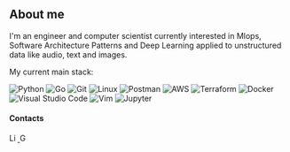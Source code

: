 ## About me

I'm an engineer and computer scientist currently interested in Mlops, Software Architecture Patterns and Deep Learning applied to unstructured data like audio, text and images. 

My current main stack:

![Python](http://img.shields.io/badge/-Python-333333?style=flat-square&logo=python&logoColor=blue)
![Go](https://img.shields.io/badge/-Go-333333?style=flat-square&logo=go&logoColor=007396)
![Git](https://img.shields.io/badge/-git-333333?style=flat-square&logo=git)
![Linux](http://img.shields.io/badge/-Linux-333333?style=flat-square&logo=linux)
![Postman](https://img.shields.io/badge/-postman-333333?style=flat-square&logo=postman)
![AWS](https://img.shields.io/badge/-Cloud-333333?style=flat-square&logo=Amazon%20AWS)
![Terraform](https://img.shields.io/badge/-Terraform-333333?style=flat-square&logo=Terraform&logoColor=purple)
![Docker](http://img.shields.io/badge/-Docker-333333?style=flat-square&logo=docker)
![Visual Studio Code](https://img.shields.io/badge/-Visual%20Studio%20Code-333333?style=flat-square&logo=visual-studio-code&logoColor=007ACC)
![Vim](https://img.shields.io/badge/-Vim-333333?style=flat-square&logo=Vim)
![Jupyter](https://img.shields.io/badge/-Jupyter-333333?style=flat-square&logo=Jupyter)


#### Contacts

<p align="left">

  <a href="https://www.linkedin.com/in/rodrigo-cabrera-castaldoni-575630181/">
    <img src="https://www.vectorlogo.zone/logos/linkedin/linkedin-icon.svg" alt="LinkedIn Profile" height="15" width="15">
  </a>
  
   <a href="mailto:castaldoniro@gmail.com">
    <img src="https://www.vectorlogo.zone/logos/gmail/gmail-icon.svg" alt="Gmail" height="15" width="15">
  </a>

<!--   <a href="">
    <img src="https://www.vectorlogo.zone/logos/stackoverflow/stackoverflow-icon.svg" alt="Stack Overflow Profile" height="30" width="30">
  </a> -->

  
<!--   <a href="https://medium.com/">
    <img src="https://www.vectorlogo.zone/logos/medium/medium-tile.svg" alt="Medium Profile" height="30" width="30">
  </a> -->
  
</p>
